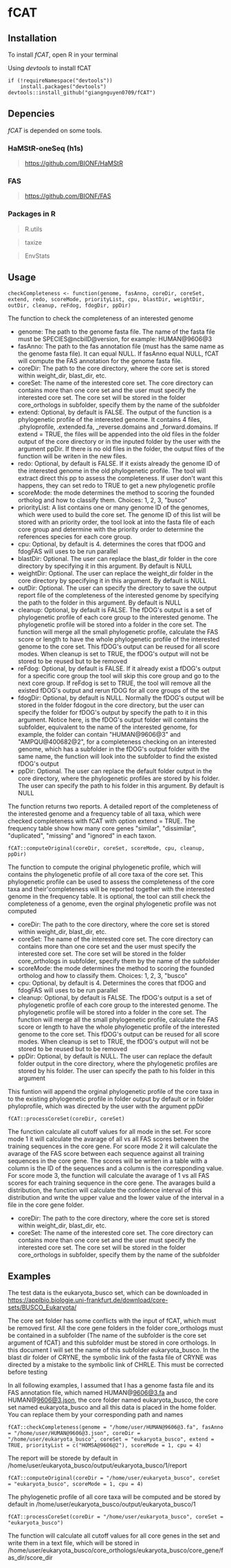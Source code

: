 # fCAT

## Installation

To install *fCAT*, open R in your terminal

Using *devtools* to install fCAT

```
if (!requireNamespace("devtools"))
    install.packages("devtools")
devtools::install_github("giangnguyen0709/fCAT")
```

## Depencies

*fCAT* is depended on some tools.

### HaMStR-oneSeq (h1s)

> https://github.com/BIONF/HaMStR

### FAS

> https://github.com/BIONF/FAS

### Packages in R
> R.utils

> taxize

> EnvStats

## Usage

```
checkCompleteness <- function(genome, fasAnno, coreDir, coreSet, extend, redo, scoreMode, priorityList, cpu, blastDir, weightDir, outDir, cleanup, reFdog, fdogDir, ppDir)
```

The function to check the completeness of an interested genome

* genome: The path to the genome fasta file. The name of the fasta file must be SPECIES@ncbiID@version, for example: HUMAN@9606@3
* fasAnno: The path to the fas annotation file (must has the same name as the genome fasta file). It can equal NULL. If fasAnno equal NULL, fCAT will compute the FAS annotation for the genome fasta file.
* coreDir: The path to the core directory, where the core set is stored within weight_dir, blast_dir, etc.
* coreSet: The name of the interested core set. The core directory can contains more than one core set and the user must specify the interested core set. The core set will be stored in the folder core_orthologs in subfolder, specify them by the name of the subfolder
* extend: Optional, by default is FALSE. The output of the function is a phylogenetic profile of the interested genome. It contains 4 files, .phyloprofile, .extended.fa, _reverse.domains and _forward.domains. If extend = TRUE, the files will be appended into the old files in the folder output of the core directory or in the inputed folder by the user with the argument ppDir. If there is no old files in the folder, the output files of the function will be writen in the new files.
* redo: Optional, by default is FALSE. If it exists already the genome ID of the interested genome in the old phylogenetic profile. The tool will extract direct this pp to assess the completeness. If user don't want this happens, they can set redo to TRUE to get a new phylogenetic profile
* scoreMode: the mode determines the method to scoring the founded ortholog and how to classify them. Choices: 1, 2, 3, "busco"
* priorityList: A list contains one or many genome ID of the genomes, which were used to build the core set. The genome ID of this list will be stored with an priority order, the tool look at into the fasta file of each core group and determine with the priority order to determine the references species for each core group. 
* cpu: Optional, by default is 4. determines the cores that fDOG and fdogFAS will uses to be run parallel
* blastDir: Optional. The user can replace the blast_dir folder in the core directory by specifying it in this argument. By default is NULL
* weightDir: Optional. The user can replace the weight_dir folder in the core directory by specifying it in this argument. By default is NULL
* outDir: Optional. The user can specify the directory to save the output report file of the completeness of the interested genome by specifying the path to the folder in this argument. By default is NULL
* cleanup: Optional, by default is FALSE. The fDOG's output is a set of phylogenetic profile of each core group to the interested genome. The phylogenetic profile will be stored into a folder in the core set. The function will merge all the small phylogenetic profile, calculate the FAS score or length to have the whole phylogenetic profile of the interested genome to the core set. This fDOG's output can be reused for all score modes. When cleanup is set to TRUE, the fDOG's output will not be stored to be reused but to be removed
* reFdog: Optional, by default is FALSE. If it already exist a fDOG's output for a specific core group the tool will skip this core group and go to the next core group. If reFdog is set to TRUE, the tool will remove all the existed fDOG's output and rerun fDOG for all core groups of the set
* fdogDir: Optional, by default is NULL. Normally the fDOG's output will be stored in the folder fdogout in the core directory, but the user can specify the folder for fDOG's output by specify the path to it in this argument. Notice here, is the fDOG's output folder will contains the subfolder, equivalent to the name of the interested genome, for example, the folder can contain "HUMAN@9606@3" and "AMPQU@400682@2", for a completeness checking on an interested genome, which has a subfolder in the fDOG's output folder with the same name, the function will look into the subfolder to find the existed fDOG's output
* ppDir: Optional. The user can replace the default folder output in the core directory, where the phylogenetic profiles are stored by his folder. The user can specify the path to his folder in this argument. By default is NULL

The function returns two reports. A detailed report of the completeness of the interested genome and a frequency table of all taxa, which were checked completeness with fCAT with option extend = TRUE. The frequency table show how many core genes "similar", "dissimilar", "duplicated", "missing" and "ignored" in each taxon.

```
fCAT::computeOriginal(coreDir, coreSet, scoreMode, cpu, cleanup, ppDir)
```

The function to compute the original phylogenetic profile, which will contains the phylogenetic profile of all core taxa of the core set. This phylogenetic profile can be used to assess the completeness of the core taxa and their'completeness will be reported together with the interested genome in the frequency table. It is optional, the tool can still check the completeness of a genome, even the orginal phylogenetic profile was not computed

* coreDir: The path to the core directory, where the core set is stored within weight_dir, blast_dir, etc.
* coreSet: The name of the interested core set. The core directory can contains more than one core set and the user must specify the interested core set. The core set will be stored in the folder core_orthologs in subfolder, specify them by the name of the subfolder
* scoreMode: the mode determines the method to scoring the founded ortholog and how to classify them. Choices: 1, 2, 3, "busco"
* cpu: Optional, by default is 4. Determines the cores that fDOG and fdogFAS will uses to be run parallel
* cleanup: Optional, by default is FALSE. The fDOG's output is a set of phylogenetic profile of each core group to the interested genome. The phylogenetic profile will be stored into a folder in the core set. The function will merge all the small phylogenetic profile, calculate the FAS score or length to have the whole phylogenetic profile of the interested genome to the core set. This fDOG's output can be reused for all score modes. When cleanup is set to TRUE, the fDOG's output will not be stored to be reused but to be removed
* ppDir: Optional, by default is NULL. The user can replace the default folder output in the core directory, where the phylogenetic profiles are stored by his folder. The user can specify the path to his folder in this argument

This funtion will append the orginal phylogenetic profile of the core taxa in to the existing phylogenetic profile in folder output by default or in folder phyloprofile, which was directed by the user with the argument ppDir

```
fCAT::processCoreSet(coreDir, coreSet)
```

The function calculate all cutoff values for all mode in the set. For score mode 1 it will calculate the avarage of all vs all FAS scores between the training sequences in the core gene. For score mode 2 it will calculate the avarage of the FAS score between each sequence against all training sequences in the core gene. The scores will be writen in a table with a column is the ID of the sequences and a column is the corresponding value. For score mode 3, the function will calculate the avarage of 1 vs all FAS scores for each training sequence in the core gene. The avarages build a distribution, the function will calculate the confidence interval of this distribution and write the upper value and the lower value of the interval in a file in the core gene folder.

* coreDir: The path to the core directory, where the core set is stored within weight_dir, blast_dir, etc.
* coreSet: The name of the interested core set. The core directory can contains more than one core set and the user must specify the interested core set. The core set will be stored in the folder core_orthologs in subfolder, specify them by the name of the subfolder

## Examples

The test data is the eukaryota_busco set, which can be downloaded in https://applbio.biologie.uni-frankfurt.de/download/core-sets/BUSCO_Eukaryota/

The core set folder has some conflicts with the input of fCAT, which must be removed first. All the core gene folders in the folder core_orthologs must be contained in a subfolder (The name of the subfolder is the core set argument of fCAT) and this subfolder must be stored in core orthologs. In this document I will set the name of this subfolder eukaryota_busco. In the blast dir folder of CRYNE, the symbolic link of the fasta file of CRYNE was directed by a mistake to the symbolic link of CHRLE. This must be corrected before testing

In all following examples, I assumed that I has a genome fasta file and its FAS annotation file, which named HUMAN@9606@3.fa and HUMAN@9606@3.json, the core folder named eukaryota_busco, the core set named eukaryota_busco and all this data is placed in the home folder. You can replace them by your corresponding path and names

```
fCAT::checkCompleteness(genome = "/home/user/HUMAN@9606@3.fa", fasAnno = "/home/user/HUMAN@9606@3.json", coreDir = "/home/user/eukaryota_busco", coreSet = "eukaryota_busco", extend = TRUE, priorityList = c("HOMSA@9606@2"), scoreMode = 1, cpu = 4)
```

The report will be storede by default in /home/user/eukaryota_busco/output/eukaryota_busco/1/report

```
fCAT::computeOriginal(coreDir = "/home/user/eukaryota_busco", coreSet = "eukaryota_busco", scoreMode = 1, cpu = 4)
```

The phylogenetic profile of all core taxa will be computed and be stored by default in /home/user/eukaryota_busco/output/eukaryota_busco/1

```
fCAT::processCoreSet(coreDir = "/home/user/eukaryota_busco", coreSet = "eukaryota_busco")
```

The function will calculate all cutoff values for all core genes in the set and write them in a text file, which will be stored in /home/user/eukaryota_busco/core_orthologs/eukaryota_busco/core_gene/fas_dir/score_dir

